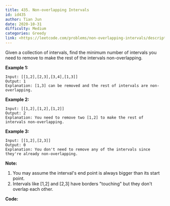 ```yaml
---
title: 435. Non-overlapping Intervals
id: id435
author: Tian Jun
date: 2020-10-31
difficulty: Medium
categories: Greedy
link: <https://leetcode.com/problems/non-overlapping-intervals/description/>
---
```


Given a collection of intervals, find the minimum number of intervals you need
to remove to make the rest of the intervals non-overlapping.



**Example 1:**
            
	Input: [[1,2],[2,3],[3,4],[1,3]]    
	Output: 1    
	Explanation: [1,3] can be removed and the rest of intervals are non-overlapping.    

**Example 2:**
            
	Input: [[1,2],[1,2],[1,2]]    
	Output: 2    
	Explanation: You need to remove two [1,2] to make the rest of intervals non-overlapping.    

**Example 3:**
            
	Input: [[1,2],[2,3]]    
	Output: 0    
	Explanation: You don't need to remove any of the intervals since they're already non-overlapping.    



**Note:**

  1. You may assume the interval's end point is always bigger than its start point.
  2. Intervals like [1,2] and [2,3] have borders "touching" but they don't overlap each other.


**Code:**
